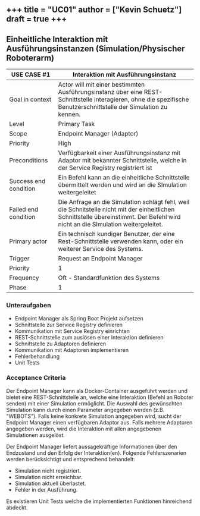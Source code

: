 +++
title = "UC01"
author = ["Kevin Schuetz"]
draft = true
+++
---

## Einheitliche Interaktion mit Ausführungsinstanzen (Simulation/Physischer Roboterarm)

| USE CASE **#1**       | Interaktion mit Ausführungsinstanz                                                                                                                                                 |
|-----------------------|------------------------------------------------------------------------------------------------------------------------------------------------------------------------------------|
| Goal in context       | Actor will mit einer bestimmten Ausführungsinstanz über eine REST-Schnittstelle interagieren, ohne die spezifische Benutzerschnittstelle der Simulation zu kennen.                 |
| Level                 | Primary Task                                                                                                                                                                       |
| Scope                 | Endpoint Manager (Adaptor)                                                                                                                                                         |
| Priority              | High                                                                                                                                                                               |
| Preconditions         | Verfügbarkeit einer Ausführungsinstanz mit Adaptor mit bekannter Schnittstelle, welche in der Service Registry registriert ist                                                     |
| Success end condition | Ein Befehl kann an die einheitliche Schnittstelle übermittelt werden und wird an die SImulation weitergeleitet                                                                     |
| Failed end condition  | Die Anfrage an die Simulation schlägt fehl, weil die Schnitstelle nicht mit der einheitlichen Schnittstelle übereinstimmt. Der Befehl wird nicht an die SImulation weitergeleitet. |
| Primary actor         | Ein technisch kundiger Benutzer, der eine Rest-Schnittstelle verwenden kann, oder ein weiterer Service des Systems.                                                                |
| Trigger               | Request an Endpoint Manager                                                                                                                                                        |
| Priority              | 1                                                                                                                                                                                  |
| Frequency             | Oft - Standardfunktion des Systems                                                                                                                                                 |
| Phase                 | 1                                                                                                                                                                                  |


### Unteraufgaben
- Endpoint Manager als Spring Boot Projekt aufsetzen
- Schnittstelle zur Service Registry definieren
- Kommunikation mit Service Registry einrichten
- REST-Schnittstelle zum auslösen einer Interaktion definieren
- Schnittstelle zu Adaptoren definieren
- Kommunikation mit Adaptoren implementieren
- Fehlerbehandlung
- Unit Tests

### Acceptance Criteria
Der Endpoint Manager kann als Docker-Container ausgeführt werden und bietet eine REST-Schnittstelle an,
welche eine Interaktion (Befehl an Roboter senden) mit einer Simulation ermöglicht.
Die Auswahl des gewünschten Simulation kann durch einen Parameter angegeben werden (z.B. "WEBOTS").
Falls keine konkrete Simulation angegeben wird, sucht der Endpoint Manager einen verfügbaren Adaptor aus.
Falls mehrere Adaptoren angegeben werden, wird die Interaktion mit allen angegebenen Simulationen ausgelöst.

Der Endpoint Manager liefert aussagekräftige Informationen über den Endzustand und den Erfolg der Interaktion(en).
Folgende Fehlerszenarien werden berücksichtigt und entsprechend behandelt:
- Simulation nicht registriert.
- Simulation nicht erreichbar.
- Simulation aktuell überlastet.
- Fehler in der Ausführung.

Es existieren Unit Tests welche die implementierten Funktionen hinreichend abdeckt.

